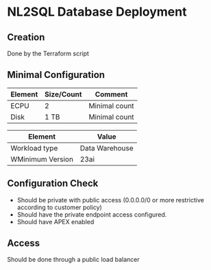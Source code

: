# NL2SQL Database Deployment

## Creation
Done by the Terraform script

## Minimal Configuration
| Element | Size/Count| Comment |
|---------|-----------|---------|
| ECPU    | 2 | Minimal count |
| Disk    | 1 TB | Minimal count |

| Element |  Value  |
|---------|-----------|
| Workload type |Data Warehouse |
| WMinimum Version | 23ai |

## Configuration Check
- Should be private with public access (0.0.0.0/0 or more restrictive according to customer policy)
- Should have the private endpoint access configured.
- Should have APEX enabled

## Access
Should be done through a public load balancer